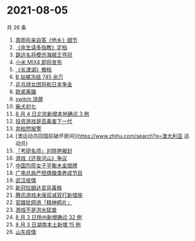 # 2021-08-05

共 26 条

<!-- BEGIN -->
<!-- 最后更新时间 Thu Aug 05 2021 23:20:30 GMT+0800 (China Standard Time) -->

1. [周雨彤亲自答《他乡》细节](https://www.zhihu.com/search?q=我在他乡挺好的)
1. [《余生请多指教》定档](https://www.zhihu.com/search?q=余生请多指教)
1. [跳远名将模仿海贼王夺冠](https://www.zhihu.com/search?q=海贼王)
1. [小米 MIX4 即将发布](https://www.zhihu.com/search?q=小米mix4)
1. [《长津湖》撤档](https://www.zhihu.com/search?q=长津湖)
1. [B 站被冻结 745 余万](https://www.zhihu.com/search?q=哔哩哔哩)
1. [乒乓球女团将和日本争金](https://www.zhihu.com/search?q=乒乓球女团)
1. [欧弟离婚](https://www.zhihu.com/search?q=欧弟)
1. [switch 烧屏](https://www.zhihu.com/search?q=switch)
1. [柴犬初七](https://www.zhihu.com/search?q=柴犬初七)
1. [8 月 4 日北京新增本地确诊 3 例](https://www.zhihu.com/search?q=北京疫情)
1. [投资游戏是否毒害下一代](https://www.zhihu.com/search?q=网络游戏)
1. [井柏然报警](https://www.zhihu.com/search?q=井柏然)
1. [澳运动员回国前破坏房间](https://www.zhihu.com/search?q=澳大利亚 运动员)
1. [「考研名师」刘晓艳被封](https://www.zhihu.com/search?q=刘晓艳)
1. [游戏《还我河山》争议](https://www.zhihu.com/search?q=还我河山)
1. [中国包揽女子平衡木金银牌](https://www.zhihu.com/search?q=平衡木)
1. [广电总局严控偶像类养成节目](https://www.zhihu.com/search?q=选秀节目)
1. [武汉疫情](https://www.zhihu.com/search?q=武汉疫情)
1. [新冠拉姆达变异毒株](https://www.zhihu.com/search?q=拉姆达)
1. [腾讯游戏未保双减双打新措施](https://www.zhihu.com/search?q=腾讯游戏)
1. [官媒批网游「精神鸦片」](https://www.zhihu.com/search?q=网络游戏)
1. [游戏不是洪水猛兽](https://www.zhihu.com/search?q=网络游戏)
1. [8 月 3 日扬州新增确诊 32 例](https://www.zhihu.com/search?q=扬州)
1. [8 月 3 日湖南本土新增 15 例](https://www.zhihu.com/search?q=湖南疫情)
1. [山东疫情](https://www.zhihu.com/search?q=山东)

<!-- END -->
